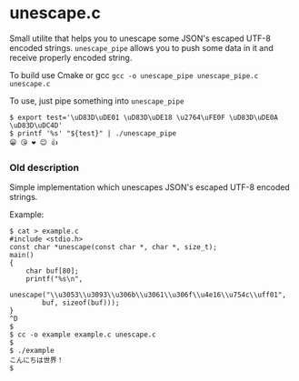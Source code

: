 unescape.c
==========

Small utilite that helps you to unescape some JSON's escaped UTF-8 encoded strings.
`unescape_pipe` allows you to push some data in it and receive properly encoded string.

To build use Cmake or gcc
`gcc -o unescape_pipe unescape_pipe.c unescape.c`

To use, just pipe something into `unescape_pipe`
```
$ export test='\uD83D\uDE01 \uD83D\uDE18 \u2764\uFE0F \uD83D\uDE0A \uD83D\uDC4D'
$ printf '%s' "${test}" | ./unescape_pipe
😁 😘 ❤️ 😊 👍
```

### Old description
Simple implementation which unescapes JSON's escaped UTF-8 encoded strings.

Example:

    $ cat > example.c
    #include <stdio.h>
    const char *unescape(const char *, char *, size_t);
    main()
    {
        char buf[80];
        printf("%s\n",
            unescape("\\u3053\\u3093\\u306b\\u3061\\u306f\\u4e16\\u754c\\uff01",
            buf, sizeof(buf)));
    }
    ^D
    $
    $ cc -o example example.c unescape.c
    $
    $ ./example
    こんにちは世界！
    $

